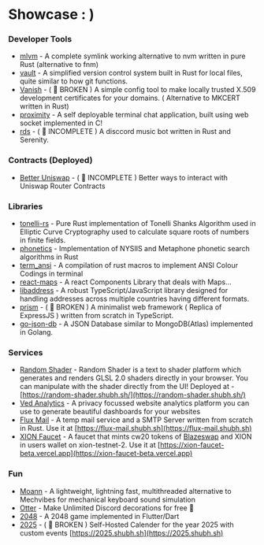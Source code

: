 # Showcase : )
### Developer Tools
- [mlvm](https://github.com/shubhexists/mlvm) - A complete symlink working alternative to nvm written in pure Rust (alternative to fnm)
- [vault](https://github.com/shubhexists/vault) - A simplified version control system built in Rust for local files, quite similar to how git functions.
- [Vanish](https://github.com/shubhexists/vanish) - ( 🔴 BROKEN ) A simple config tool to make locally trusted X.509 development certificates for your domains. ( Alternative to MKCERT written in Rust)
- [proximity](https://github.com/shubhexists/proximity) - A self deployable terminal chat application, built using web socket implemented in C!
- [rds](https://github.com/shubhexists/rds) - ( 🔴 INCOMPLETE ) A disccord music bot written in Rust and Serenity.

### Contracts (Deployed)
- [Better Uniswap](https://github.com/shubhexists/better-uniswap-router) -  ( 🔴 INCOMPLETE ) Better ways to interact with Uniswap Router Contracts 
 
### Libraries
- [tonelli-rs](https://github.com/shubhexists/tonelli-rs) - Pure Rust implementation of Tonelli Shanks Algorithm used in Elliptic Curve Cryptography used to calculate square roots of numbers in finite fields.
- [phonetics](https://github.com/shubhexists/phonetics) - Implementation of NYSIIS and Metaphone phonetic search algorithms in Rust
- [term_ansi](https://github.com/shubhexists/term_ansi) - A compilation of rust macros to implement ANSI Colour Codings in terminal
- [react-maps](https://github.com/shubhexists/react-maps) - A react Components Library that deals with Maps...
- [libaddress](https://github.com/shubhexists/libaddress) - A robust TypeScript/JavaScript library designed for handling addresses across multiple countries having different formats.
- [prism](https://github.com/shubhexists/prism) - ( 🔴 BROKEN ) A minimalist web framework ( Replica of ExpressJS ) written from scratch in TypeScript.
- [go-json-db](https://github.com/shubhexists/go-json-db) - A JSON Database similar to MongoDB(Atlas) implemented in Golang.

### Services
- [Random Shader](https://github.com/shubhexists/random-shader) - Random Shader is a text to shader platform which generates and renders GLSL 2.0 shaders directly in your browser. You can manipulate with the shader directly from the UI! Deployed at - [https://random-shader.shubh.sh/](https://random-shader.shubh.sh/)
- [Ved Analytics](https://vedanalytics.in) - A privacy focussed website analytics platform you can use to generate beautiful dashboards for your websites
- [Flux Mail](https://github.com/shubhexists/flux-mail) - A temp mail service and a SMTP Server written from scratch in Rust. Use it at [https://flux-mail.shubh.sh](https://flux-mail.shubh.sh)
- [XION Faucet](https://github.com/shubhexists/xion-faucet) - A faucet that mints cw20 tokens of [Blazeswap](https://blazeswap.io) and XION in users wallet on xion-testnet-2. Use it at [https://xion-faucet-beta.vercel.app](https://xion-faucet-beta.vercel.app)

### Fun
- [Moann](https://github.com/shubhexists/moann) - A lightweight, lightning fast, multithreaded alternative to Mechvibes for mechanical keyboard sound simulation
- [Otter](https://github.com/shubhexists/otter) - Make Unlimited Discord decorations for free 🎀
- [2048](https://github.com/shubhexists/2048) - A 2048 game implemented in Flutter/Dart
- [2025](https://github.com/shubhexists/2025) - ( 🔴 BROKEN ) Self-Hosted Calender for the year 2025 with custom events [https://2025.shubh.sh](https://2025.shubh.sh)
